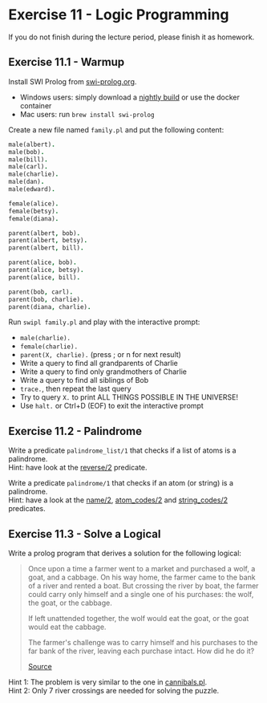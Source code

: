 # Exercise 11 - Logic Programming

If you do not finish during the lecture period, please finish it as homework.


## Exercise 11.1 - Warmup
Install SWI Prolog from [swi-prolog.org](https://www.swi-prolog.org/).

* Windows users: simply download a [nightly build](https://www.swi-prolog.org/download/daily/bin/) or use the docker container
* Mac users: run `brew install swi-prolog`

Create a new file named `family.pl` and put the following content:
```prolog
male(albert).
male(bob).
male(bill).
male(carl).
male(charlie).
male(dan).
male(edward).

female(alice).
female(betsy).
female(diana).

parent(albert, bob).
parent(albert, betsy).
parent(albert, bill).

parent(alice, bob).
parent(alice, betsy).
parent(alice, bill).

parent(bob, carl).
parent(bob, charlie).
parent(diana, charlie).
```

Run `swipl family.pl` and play with the interactive prompt:

* `male(charlie).`
* `female(charlie).`
* `parent(X, charlie).` (press ; or n for next result)
* Write a query to find all grandparents of Charlie
* Write a query to find only grandmothers of Charlie
* Write a query to find all siblings of Bob
* `trace.`, then repeat the last query
* Try to query `X.` to print ALL THINGS POSSIBLE IN THE UNIVERSE!
* Use `halt.` or Ctrl+D (EOF) to exit the interactive prompt


## Exercise 11.2 - Palindrome
Write a predicate `palindrome_list/1` that checks if a list of atoms is a palindrome.  
Hint: have look at the [reverse/2](https://www.swi-prolog.org/pldoc/doc_for?object=reverse/2) predicate.

Write a predicate `palindrome/1` that checks if an atom (or string) is a palindrome.  
Hint: have a look at the [name/2](https://www.swi-prolog.org/pldoc/man?predicate=atom_codes/2), [atom_codes/2](https://www.swi-prolog.org/pldoc/man?predicate=atom_codes/2) and [string_codes/2](https://www.swi-prolog.org/pldoc/man?predicate=string_codes/2) predicates.


## Exercise 11.3 - Solve a Logical
Write a prolog program that derives a solution for the following logical:

> Once upon a time a farmer went to a market and purchased a wolf, a goat, and a cabbage. On his way home, the farmer came to the bank of a river and rented a boat. But crossing the river by boat, the farmer could carry only himself and a single one of his purchases: the wolf, the goat, or the cabbage.
>
> If left unattended together, the wolf would eat the goat, or the goat would eat the cabbage.
>
> The farmer's challenge was to carry himself and his purchases to the far bank of the river, leaving each purchase intact. How did he do it?
>
> [Source](https://en.wikipedia.org/wiki/Wolf,_goat_and_cabbage_problem)

Hint 1: The problem is very similar to the one in [cannibals.pl](../../logic/cannibals.pl).  
Hint 2: Only 7 river crossings are needed for solving the puzzle.
